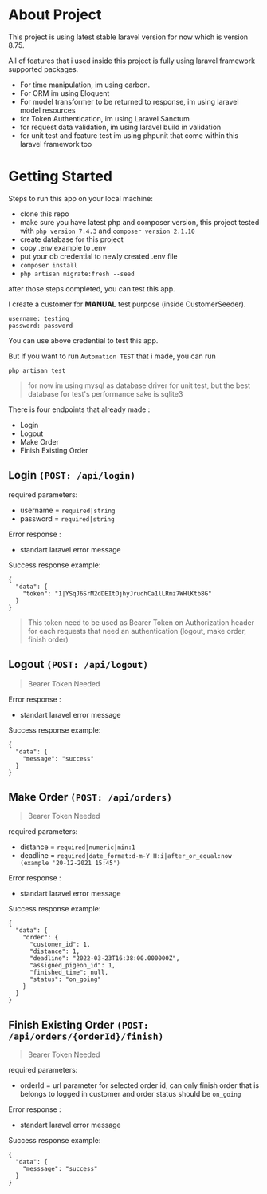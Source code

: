 # About Project
This project is using latest stable laravel version for now which is version 8.75.

All of features that i used inside this project is fully using laravel framework supported packages.
* For time manipulation, im using carbon.
* For ORM im using Eloquent
* For model transformer to be returned to response, im using laravel model resources
* for Token Authentication, im using Laravel Sanctum
* for request data validation, im using laravel build in validation
* for unit test and feature test im using phpunit that come within this laravel framework too

# Getting Started
Steps to run this app on your local machine:
* clone this repo
* make sure you have latest php and composer version, this project tested with `php version 7.4.3` and `composer version 2.1.10`
* create database for this project
* copy .env.example to .env
* put your db credential to newly created .env file
* `composer install`
* `php artisan migrate:fresh --seed`

after those steps completed, you can test this app.

I create a customer for <b>MANUAL</b> test purpose (inside CustomerSeeder).

```
username: testing
password: password
```

You can use above credential to test this app.

But if you want to run `Automation TEST` that i made, you can run
```
php artisan test
```
> for now im using mysql as database driver for unit test, but the best database for test's performance sake is sqlite3

There is four endpoints that already made :
* Login
* Logout
* Make Order
* Finish Existing Order

## Login ``(POST: /api/login)``
required parameters:
* username = `required|string`
* password = `required|string`

Error response :
* standart laravel error message

Success response example:
```
{
  "data": {
    "token": "1|YSqJ6SrM2dDEItOjhyJrudhCa1lLRmz7WHlKtb8G"
  }
}
```

> This token need to be used as Bearer Token on Authorization header for each requests that need an authentication (logout, make order, finish order)

## Logout ``(POST: /api/logout)``
> Bearer Token Needed

Error response :
* standart laravel error message

Success response example:
```
{
  "data": {
    "message": "success"
  }
}
```

## Make Order ``(POST: /api/orders)``
> Bearer Token Needed

required parameters:
* distance = `required|numeric|min:1`
* deadline = `required|date_format:d-m-Y H:i|after_or_equal:now (example '20-12-2021 15:45')`

Error response :
* standart laravel error message

Success response example:
```
{
  "data": {
    "order": {
      "customer_id": 1,
      "distance": 1,
      "deadline": "2022-03-23T16:38:00.000000Z",
      "assigned_pigeon_id": 1,
      "finished_time": null,
      "status": "on_going"
    }
  }
}
```

## Finish Existing Order ``(POST: /api/orders/{orderId}/finish)``
> Bearer Token Needed

required parameters:
* orderId = url parameter for selected order id, can only finish order that is belongs to logged in customer and order status should be `on_going`

Error response :
* standart laravel error message

Success response example:
```
{
  "data": {
    "messsage": "success"
  }
}
```

